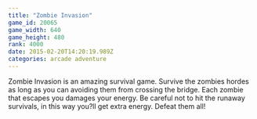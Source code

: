 ```yaml
---
title: "Zombie Invasion"
game_id: 20065
game_width: 640
game_height: 480
rank: 4000
date: 2015-02-20T14:20:19.989Z
categories: arcade adventure
---
```

Zombie Invasion is an amazing survival game. Survive the zombies hordes as long as you can avoiding them from crossing the bridge. Each zombie that escapes you damages your energy. Be careful not to hit the runaway survivals, in this way you?ll get extra energy. Defeat them all!